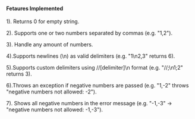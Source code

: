 #### Fetaures Implemented ###

1). Returns 0 for empty string.

2). Supports one or two numbers separated by commas (e.g. "1,2").

3). Handle any amount of numbers.

4).Supports newlines (\n) as valid delimiters (e.g. "1\n2,3" returns 6).

5).Supports custom delimiters using //[delimiter]\n format (e.g. "//;\n1;2" returns 3).

6).Throws an exception if negative numbers are passed (e.g. "1,-2" throws "negative numbers not allowed: -2").

7). Shows all negative numbers in the error message (e.g. "-1,-3" → "negative numbers not allowed: -1,-3").
